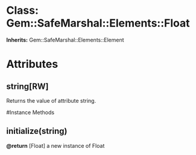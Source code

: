 # Class: Gem::SafeMarshal::Elements::Float
**Inherits:** Gem::SafeMarshal::Elements::Element
    



# Attributes
## string[RW] [](#attribute-i-string)
Returns the value of attribute string.


#Instance Methods
## initialize(string) [](#method-i-initialize)

**@return** [Float] a new instance of Float

